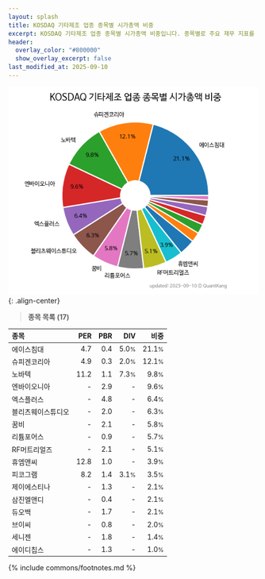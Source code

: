 ```yaml
---
layout: splash
title: KOSDAQ 기타제조 업종 종목별 시가총액 비중
excerpt: KOSDAQ 기타제조 업종 종목별 시가총액 비중입니다. 종목별로 주요 재무 지표를 함께 표시합니다.
header:
  overlay_color: "#800000"
  show_overlay_excerpt: false
last_modified_at: 2025-09-10
---
```



![KOSDAQ 기타제조 업종 종목별 시가총액 비중](/stats/sector/images/kosdaq_업종_기타제조_종목.png){: .align-center}


> **종목 목록 (17)**<a id="list"></a>

| **종목** | **PER** | **PBR** | **DIV** | **비중** |
| :------- | ------: | ------: | ------: | -------: |
| 에이스침대 | 4.7 | 0.4 | 5.0<small>%</small> | 21.1<small>%</small> |
| 슈피겐코리아 | 4.9 | 0.3 | 2.0<small>%</small> | 12.1<small>%</small> |
| 노바텍 | 11.2 | 1.1 | 7.3<small>%</small> | 9.8<small>%</small> |
| 엔바이오니아 | - | 2.9 | - | 9.6<small>%</small> |
| 엑스플러스 | - | 4.8 | - | 6.4<small>%</small> |
| 블리츠웨이스튜디오 | - | 2.0 | - | 6.3<small>%</small> |
| 꿈비 | - | 2.1 | - | 5.8<small>%</small> |
| 리튬포어스 | - | 0.9 | - | 5.7<small>%</small> |
| RF머트리얼즈 | - | 2.1 | - | 5.1<small>%</small> |
| 휴엠앤씨 | 12.8 | 1.0 | - | 3.9<small>%</small> |
| 피코그램 | 8.2 | 1.4 | 3.1<small>%</small> | 3.5<small>%</small> |
| 제이에스티나 | - | 1.3 | - | 2.1<small>%</small> |
| 삼진엘앤디 | - | 0.4 | - | 2.1<small>%</small> |
| 듀오백 | - | 1.7 | - | 2.1<small>%</small> |
| 브이씨 | - | 0.8 | - | 2.0<small>%</small> |
| 세니젠 | - | 1.8 | - | 1.4<small>%</small> |
| 에이디칩스 | - | 1.3 | - | 1.0<small>%</small> |

{% include commons/footnotes.md %}
